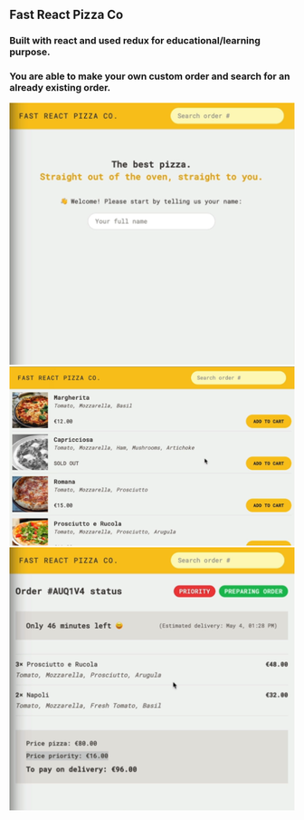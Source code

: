 ## Fast React Pizza Co

### Built with react and used redux for educational/learning purpose.

### You are able to make your own custom order and search for an already existing order.

![screenshot](src/images/react-pizza-landing.webp)  
![screenshot](src/images/react-pizza-menu.webp)  
![screenshot](src/images/react-pizza-checkout.webp)
